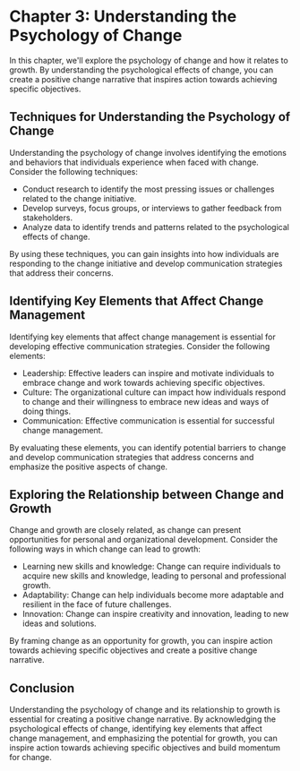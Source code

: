 Chapter 3: Understanding the Psychology of Change
=================================================

In this chapter, we'll explore the psychology of change and how it relates to growth. By understanding the psychological effects of change, you can create a positive change narrative that inspires action towards achieving specific objectives.

Techniques for Understanding the Psychology of Change
-----------------------------------------------------

Understanding the psychology of change involves identifying the emotions and behaviors that individuals experience when faced with change. Consider the following techniques:

* Conduct research to identify the most pressing issues or challenges related to the change initiative.
* Develop surveys, focus groups, or interviews to gather feedback from stakeholders.
* Analyze data to identify trends and patterns related to the psychological effects of change.

By using these techniques, you can gain insights into how individuals are responding to the change initiative and develop communication strategies that address their concerns.

Identifying Key Elements that Affect Change Management
------------------------------------------------------

Identifying key elements that affect change management is essential for developing effective communication strategies. Consider the following elements:

* Leadership: Effective leaders can inspire and motivate individuals to embrace change and work towards achieving specific objectives.
* Culture: The organizational culture can impact how individuals respond to change and their willingness to embrace new ideas and ways of doing things.
* Communication: Effective communication is essential for successful change management.

By evaluating these elements, you can identify potential barriers to change and develop communication strategies that address concerns and emphasize the positive aspects of change.

Exploring the Relationship between Change and Growth
----------------------------------------------------

Change and growth are closely related, as change can present opportunities for personal and organizational development. Consider the following ways in which change can lead to growth:

* Learning new skills and knowledge: Change can require individuals to acquire new skills and knowledge, leading to personal and professional growth.
* Adaptability: Change can help individuals become more adaptable and resilient in the face of future challenges.
* Innovation: Change can inspire creativity and innovation, leading to new ideas and solutions.

By framing change as an opportunity for growth, you can inspire action towards achieving specific objectives and create a positive change narrative.

Conclusion
----------

Understanding the psychology of change and its relationship to growth is essential for creating a positive change narrative. By acknowledging the psychological effects of change, identifying key elements that affect change management, and emphasizing the potential for growth, you can inspire action towards achieving specific objectives and build momentum for change.
